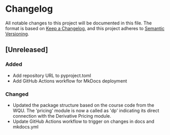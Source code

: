 # Changelog

All notable changes to this project will be documented in this file.
The format is based on [Keep a Changelog](https://keepachangelog.com/en/1.1.0/),
and this project adheres to [Semantic Versioning](https://semver.org/spec/v2.0.0.html).

## [Unreleased]

### Added       
- Add repository URL to pyproject.toml
- Add GitHub Actions workflow for MkDocs deployment

### Changed     
- Updated the package structure based on the course code from the WQU. The 'pricing' module is now a called as 'dp' indicating its direct connection with the Derivative Pricing module.
- Update GitHub Actions workflow to trigger on changes in docs and mkdocs.yml
